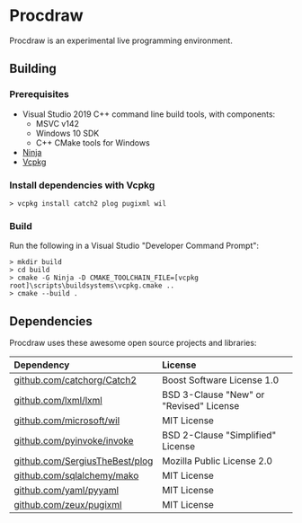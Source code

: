 # Procdraw

Procdraw is an experimental live programming environment.

## Building

### Prerequisites

- Visual Studio 2019 C++ command line build tools, with components:
    - MSVC v142
    - Windows 10 SDK
    - C++ CMake tools for Windows
- [Ninja](https://ninja-build.org)
- [Vcpkg](https://github.com/Microsoft/vcpkg)

### Install dependencies with Vcpkg

    > vcpkg install catch2 plog pugixml wil

### Build

Run the following in a Visual Studio "Developer Command Prompt":

    > mkdir build
    > cd build
    > cmake -G Ninja -D CMAKE_TOOLCHAIN_FILE=[vcpkg root]\scripts\buildsystems\vcpkg.cmake ..
    > cmake --build .

## Dependencies

Procdraw uses these awesome open source projects and libraries:

| Dependency | License |
| :--------- | :------ |
| [github.com/catchorg/Catch2](https://github.com/catchorg/Catch2) | Boost Software License 1.0 |
| [github.com/lxml/lxml](https://github.com/lxml/lxml) | BSD 3-Clause "New" or "Revised" License |
| [github.com/microsoft/wil](https://github.com/microsoft/wil) | MIT License |
| [github.com/pyinvoke/invoke](https://github.com/pyinvoke/invoke) | BSD 2-Clause "Simplified" License |
| [github.com/SergiusTheBest/plog](https://github.com/SergiusTheBest/plog) | Mozilla Public License 2.0 |
| [github.com/sqlalchemy/mako](https://github.com/sqlalchemy/mako) | MIT License |
| [github.com/yaml/pyyaml](https://github.com/yaml/pyyaml) | MIT License |
| [github.com/zeux/pugixml](https://github.com/zeux/pugixml) | MIT License |
